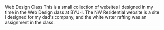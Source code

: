 Web Design Class
This is a small collection of websites I designed in my time in the Web Design class at BYU-I. The NW Residential website is a site I designed for my dad's company, and the white water rafting was an assignment in the class.
